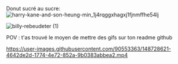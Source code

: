 
Donut sucré au sucre:![harry-kane-and-son-heung-min_1j4rqggxhagxj1fjnmffhe54lj](https://user-images.githubusercontent.com/90553363/191499217-dd105f9c-2888-44fa-a368-96234ae28bec.jpg)


![billy-rebeudeter (1)](https://user-images.githubusercontent.com/90553363/147875363-432905b0-828c-4498-9499-e0f82610dbef.gif)

POV : t'as trouvé le moyen de mettre des gifs sur ton readme github

https://user-images.githubusercontent.com/90553363/148728621-4642de2d-1774-4e72-852a-9b0383abbea2.mp4

